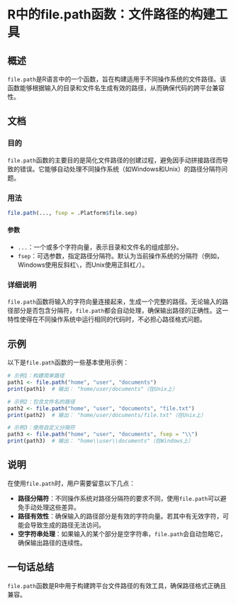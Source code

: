 <!--
Meta Description: # R中的file.path函数：文件路径的构建工具 ## 概述 `file.path`是R语言中的一个函数，旨在构建适用于不同操作系统的文件路径。该函数能够根据输入的目录和文件名生成有效的路径，从而确保代码的跨平台兼容性。 ## 文档 ### 目的 `file.path`函数的主要目的是简化文件路...
Meta Keywords: file, path, home, user, documents
-->

# R中的file.path函数：文件路径的构建工具

## 概述
`file.path`是R语言中的一个函数，旨在构建适用于不同操作系统的文件路径。该函数能够根据输入的目录和文件名生成有效的路径，从而确保代码的跨平台兼容性。

## 文档
### 目的
`file.path`函数的主要目的是简化文件路径的创建过程，避免因手动拼接路径而导致的错误。它能够自动处理不同操作系统（如Windows和Unix）的路径分隔符问题。

### 用法
```R
file.path(..., fsep = .Platform$file.sep)
```

#### 参数
- `...`：一个或多个字符向量，表示目录和文件名的组成部分。
- `fsep`：可选参数，指定路径分隔符。默认为当前操作系统的分隔符（例如，Windows使用反斜杠`\`，而Unix使用正斜杠`/`）。

### 详细说明
`file.path`函数将输入的字符向量连接起来，生成一个完整的路径。无论输入的路径部分是否包含分隔符，`file.path`都会自动处理，确保输出路径的正确性。这一特性使得在不同操作系统中运行相同的代码时，不必担心路径格式问题。

## 示例
以下是`file.path`函数的一些基本使用示例：

```R
# 示例1：构建简单路径
path1 <- file.path("home", "user", "documents")
print(path1)  # 输出： "home/user/documents"（在Unix上）

# 示例2：包含文件名的路径
path2 <- file.path("home", "user", "documents", "file.txt")
print(path2)  # 输出： "home/user/documents/file.txt"（在Unix上）

# 示例3：使用自定义分隔符
path3 <- file.path("home", "user", "documents", fsep = "\\")
print(path3)  # 输出： "home\\user\\documents"（在Windows上）
```

## 说明
在使用`file.path`时，用户需要留意以下几点：
- **路径分隔符**：不同操作系统对路径分隔符的要求不同，使用`file.path`可以避免手动处理这些差异。
- **路径有效性**：确保输入的路径部分是有效的字符向量。若其中有无效字符，可能会导致生成的路径无法访问。
- **空字符串处理**：如果输入的某个部分是空字符串，`file.path`会自动忽略它，确保输出路径的连续性。

## 一句话总结
`file.path`函数是R中用于构建跨平台文件路径的有效工具，确保路径格式正确且兼容。